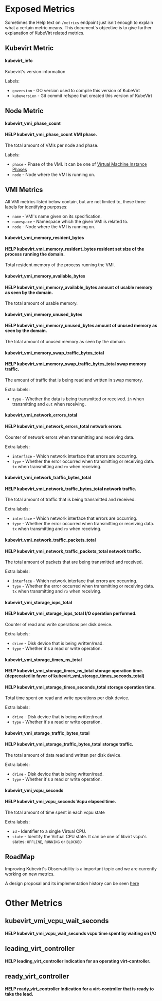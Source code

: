 # Exposed Metrics

Sometimes the Help text on `/metrics` endpoint just isn't enough to explain what a certain metric means. This document's objective is to give further explanation of KubeVirt related metrics.

## Kubevirt Metric

#### kubevirt_info

Kubevirt's version information

Labels:
* `goversion` - GO version used to compile this version of KubeVirt 
* `kubeversion` - Git commit refspec that created this version of KubeVirt 

## Node Metric

#### kubevirt_vmi_phase_count
#### HELP kubevirt_vmi_phase_count VMI phase.

The total amount of VMIs per node and phase.

Labels:
* `phase` - Phase of the VMI. It can be one of [Virtual Machine Instance Phases](https://github.com/kubevirt/kubevirt/blob/master/staging/src/kubevirt.io/client-go/api/v1/types.go#L415) 
* `node` - Node where the VMI is running on.

## VMI Metrics

All VMI metrics listed below contain, but are not limited to, these three labels for identifying purposes:

* `name` - VMI's name given on its specification.
* `namespace` - Namespace which the given VMI is related to.
* `node` - Node where the VMI is running on.

#### kubevirt_vmi_memory_resident_bytes
#### HELP kubevirt_vmi_memory_resident_bytes resident set size of the process running the domain.

Total resident memory of the process running the VMI. 

#### kubevirt_vmi_memory_available_bytes
#### HELP kubevirt_vmi_memory_available_bytes amount of usable memory as seen by the domain.

The total amount of usable memory.

#### kubevirt_vmi_memory_unused_bytes
#### HELP kubevirt_vmi_memory_unused_bytes amount of unused memory as seen by the domain.

The total amount of unused memory as seen by the domain.

#### kubevirt_vmi_memory_swap_traffic_bytes_total
#### HELP kubevirt_vmi_memory_swap_traffic_bytes_total swap memory traffic.

The amount of traffic that is being read and written in swap memory.

Extra labels:
* `type` - Whether the data is being transmitted or received. `in` when transmitting and `out` when receiving. 

#### kubevirt_vmi_network_errors_total
#### HELP kubevirt_vmi_network_errors_total network errors.

Counter of network errors when transmitting and receiving data.

Extra labels:
* `interface` - Which network interface that errors are occurring.
* `type` - Whether the error occurred when transmitting or receiving data. `tx` when transmitting and `rx` when receiving.

#### kubevirt_vmi_network_traffic_bytes_total
#### HELP kubevirt_vmi_network_traffic_bytes_total network traffic.

The total amount of traffic that is being transmitted and received.

Extra labels:
* `interface` - Which network interface that errors are occurring.
* `type` - Whether the error occurred when transmitting or receiving data. `tx` when transmitting and `rx` when receiving.

#### kubevirt_vmi_network_traffic_packets_total
#### HELP kubevirt_vmi_network_traffic_packets_total network traffic.

The total amount of packets that are being transmitted and received.

Extra labels:
* `interface` - Which network interface that errors are occurring.
* `type` - Whether the error occurred when transmitting or receiving data. `tx` when transmitting and `rx` when receiving.

#### kubevirt_vmi_storage_iops_total
#### HELP kubevirt_vmi_storage_iops_total I/O operation performed.

Counter of read and write operations per disk device.

Extra labels:
* `drive` - Disk device that is being written/read.
* `type` - Whether it's a read or write operation.

#### kubevirt_vmi_storage_times_ns_total
#### HELP kubevirt_vmi_storage_times_ns_total storage operation time. (deprecated in favor of kubevirt_vmi_storage_times_seconds_total)
#### HELP kubevirt_vmi_storage_times_seconds_total storage operation time.

Total time spent on read and write operations per disk device.

Extra labels:
* `drive` - Disk device that is being written/read.
* `type` - Whether it's a read or write operation.

#### kubevirt_vmi_storage_traffic_bytes_total
#### HELP kubevirt_vmi_storage_traffic_bytes_total storage traffic.

The total amount of data read and written per disk device.

Extra labels:
* `drive` - Disk device that is being written/read.
* `type` - Whether it's a read or write operation.

#### kubevirt_vmi_vcpu_seconds
#### HELP kubevirt_vmi_vcpu_seconds Vcpu elapsed time.

The total amount of time spent in each vcpu state

Extra labels:
* `id` - Identifier to a single Virtual CPU.
* `state` - Identify the Virtual CPU state. It can be one of libvirt vcpu's states: `OFFLINE`, `RUNNING` or `BLOCKED` 



## RoadMap

Improving Kubevirt's Observability is a important topic and we are currently working on new metrics.

A design proposal and its implementation history can be seen [here](https://docs.google.com/document/d/1bEwrnZZkVsCtz0PSyzlxOdhupL6GTurkUYcz7TXFM1g/edit)

 # Other Metrics 
## kubevirt_vmi_vcpu_wait_seconds
#### HELP kubevirt_vmi_vcpu_wait_seconds vcpu time spent by waiting on I/O
## leading_virt_controller
#### HELP leading_virt_controller Indication for an operating virt-controller.
## ready_virt_controller
#### HELP ready_virt_controller Indication for a virt-controller that is ready to take the lead.
